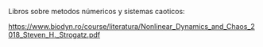 Libros sobre metodos númericos y sistemas caoticos:

https://www.biodyn.ro/course/literatura/Nonlinear_Dynamics_and_Chaos_2018_Steven_H._Strogatz.pdf

